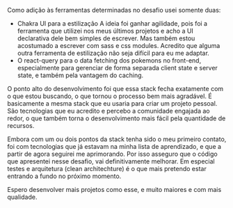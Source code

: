 Como adição às ferramentas determinadas no desafio usei somente duas:

- Chakra UI para a estilização
  A ideia foi ganhar agilidade, pois foi a ferramenta que utilizei nos meus últimos projetos e acho a UI declarativa dele bem simples de escrever.
  Mas também estou acostumado a escrever com sass e css modules. Acredito que alguma outra ferramenta de estilização não seja difícil para eu me adaptar.
- O react-query para o data fetching dos pokemons no front-end, especialmente para gerenciar de forma separada client state e server state, e também pela vantagem do caching.

O ponto alto do desenvolvimento foi que essa stack fecha exatamente com o que estou buscando, o que tornou o processo bem mais agradável. É basicamente a mesma stack que eu usaria para criar um projeto pessoal. São tecnologias que eu acredito e percebo a comunidade engajada ao redor, o que também torna o desenvolvimento mais fácil pela quantidade de recursos.

Embora com um ou dois pontos da stack tenha sido o meu primeiro contato, foi com tecnologias que já estavam na minha lista de aprendizado, e que a partir de agora seguirei me aprimorando.
Por isso asseguro que o código que apresentei nesse desafio, vai definitivamente melhorar. Em especial testes e arquitetura (clean architechture) é o que mais pretendo estar entrando a fundo no próximo momento.

Espero desenvolver mais projetos como esse, e muito maiores e com mais qualidade.
